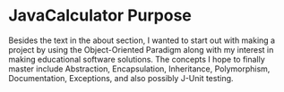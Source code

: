 # JavaCalculator Purpose

Besides the text in the about section, I wanted to start out with making a project by using the Object-Oriented Paradigm along with my interest in making educational software solutions. The concepts I hope to finally master include Abstraction, Encapsulation, Inheritance, Polymorphism, Documentation, Exceptions, and also possibly J-Unit testing.